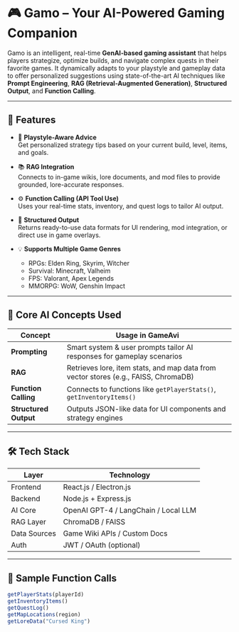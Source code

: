# 🎮 Gamo – Your AI-Powered Gaming Companion

Gamo is an intelligent, real-time **GenAI-based gaming assistant** that helps players strategize, optimize builds, and navigate complex quests in their favorite games. It dynamically adapts to your playstyle and gameplay data to offer personalized suggestions using state-of-the-art AI techniques like **Prompt Engineering**, **RAG (Retrieval-Augmented Generation)**, **Structured Output**, and **Function Calling**.

---

## 🚀 Features

- 🎯 **Playstyle-Aware Advice**  
  Get personalized strategy tips based on your current build, level, items, and goals.

- 📚 **RAG Integration**  
  Connects to in-game wikis, lore documents, and mod files to provide grounded, lore-accurate responses.

- ⚙️ **Function Calling (API Tool Use)**  
  Uses your real-time stats, inventory, and quest logs to tailor AI output.

- 🧾 **Structured Output**  
  Returns ready-to-use data formats for UI rendering, mod integration, or direct use in game overlays.

- 💡 **Supports Multiple Game Genres**
  - RPGs: Elden Ring, Skyrim, Witcher
  - Survival: Minecraft, Valheim
  - FPS: Valorant, Apex Legends
  - MMORPG: WoW, Genshin Impact

---

## 🧠 Core AI Concepts Used

| Concept            | Usage in GameAvi                                                                 |
|--------------------|----------------------------------------------------------------------------------|
| **Prompting**       | Smart system & user prompts tailor AI responses for gameplay scenarios           |
| **RAG**             | Retrieves lore, item stats, and map data from vector stores (e.g., FAISS, ChromaDB) |
| **Function Calling**| Connects to functions like `getPlayerStats()`, `getInventoryItems()`             |
| **Structured Output** | Outputs JSON-like data for UI components and strategy engines                   |

---

## 🛠️ Tech Stack

| Layer        | Technology                  |
|--------------|-----------------------------|
| Frontend     | React.js / Electron.js      |
| Backend      | Node.js + Express.js        |
| AI Core      | OpenAI GPT-4 / LangChain / Local LLM |
| RAG Layer    | ChromaDB / FAISS            |
| Data Sources | Game Wiki APIs / Custom Docs |
| Auth         | JWT / OAuth (optional)      |

---

## 🔧 Sample Function Calls

```js
getPlayerStats(playerId)
getInventoryItems()
getQuestLog()
getMapLocations(region)
getLoreData("Cursed King")
